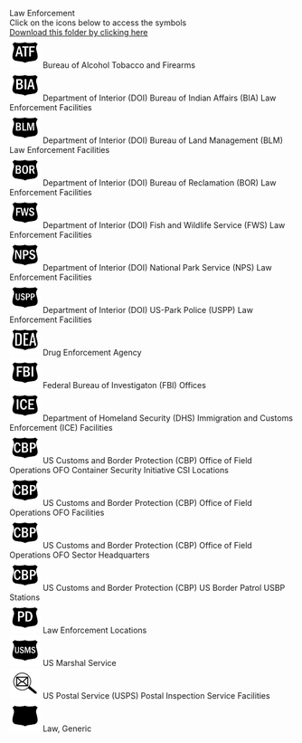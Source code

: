 Law Enforcement<br>Click on the icons below to access the symbols<br><a href='https://minhaskamal.github.io/DownGit/#/home?url=https://github.com/NAPSG/DHS-Symbol-Server/tree/main/dhs-symbol/assets/icons/Infrastructure/Law Enforcement'>Download this folder by clicking here</a><br><a href='https://github.com/NAPSG/DHS-Symbol-Server/raw/main/dhs-symbol/assets/icons/Infrastructure/Law%20Enforcement/icon-LLA.svg'><img src='icon-LLA.svg' width='55'></a> Bureau of Alcohol Tobacco and Firearms<br><a href='https://github.com/NAPSG/DHS-Symbol-Server/raw/main/dhs-symbol/assets/icons/Infrastructure/Law%20Enforcement/icon-LLB.svg'><img src='icon-LLB.svg' width='55'></a> Department of Interior (DOI) Bureau of Indian Affairs (BIA) Law Enforcement Facilities<br><a href='https://github.com/NAPSG/DHS-Symbol-Server/raw/main/dhs-symbol/assets/icons/Infrastructure/Law%20Enforcement/icon-LLC.svg'><img src='icon-LLC.svg' width='55'></a> Department of Interior (DOI) Bureau of Land Management (BLM) Law Enforcement Facilities<br><a href='https://github.com/NAPSG/DHS-Symbol-Server/raw/main/dhs-symbol/assets/icons/Infrastructure/Law%20Enforcement/icon-LLD.svg'><img src='icon-LLD.svg' width='55'></a> Department of Interior (DOI) Bureau of Reclamation (BOR) Law Enforcement Facilities<br><a href='https://github.com/NAPSG/DHS-Symbol-Server/raw/main/dhs-symbol/assets/icons/Infrastructure/Law%20Enforcement/icon-LLE.svg'><img src='icon-LLE.svg' width='55'></a> Department of Interior (DOI) Fish and Wildlife Service (FWS) Law Enforcement Facilities<br><a href='https://github.com/NAPSG/DHS-Symbol-Server/raw/main/dhs-symbol/assets/icons/Infrastructure/Law%20Enforcement/icon-LLF.svg'><img src='icon-LLF.svg' width='55'></a> Department of Interior (DOI) National Park Service (NPS) Law Enforcement Facilities<br><a href='https://github.com/NAPSG/DHS-Symbol-Server/raw/main/dhs-symbol/assets/icons/Infrastructure/Law%20Enforcement/icon-LLG.svg'><img src='icon-LLG.svg' width='55'></a> Department of Interior (DOI) US-Park Police (USPP) Law Enforcement Facilities<br><a href='https://github.com/NAPSG/DHS-Symbol-Server/raw/main/dhs-symbol/assets/icons/Infrastructure/Law%20Enforcement/icon-LLH.svg'><img src='icon-LLH.svg' width='55'></a> Drug Enforcement Agency<br><a href='https://github.com/NAPSG/DHS-Symbol-Server/raw/main/dhs-symbol/assets/icons/Infrastructure/Law%20Enforcement/icon-LLI.svg'><img src='icon-LLI.svg' width='55'></a> Federal Bureau of Investigaton (FBI) Offices<br><a href='https://github.com/NAPSG/DHS-Symbol-Server/raw/main/dhs-symbol/assets/icons/Infrastructure/Law%20Enforcement/icon-LLJ.svg'><img src='icon-LLJ.svg' width='55'></a> Department of Homeland Security (DHS) Immigration and Customs Enforcement (ICE) Facilities<br><a href='https://github.com/NAPSG/DHS-Symbol-Server/raw/main/dhs-symbol/assets/icons/Infrastructure/Law%20Enforcement/icon-LLK.svg'><img src='icon-LLK.svg' width='55'></a> US Customs and Border Protection (CBP) Office of Field Operations OFO Container Security Initiative CSI Locations<br><a href='https://github.com/NAPSG/DHS-Symbol-Server/raw/main/dhs-symbol/assets/icons/Infrastructure/Law%20Enforcement/icon-LLL.svg'><img src='icon-LLL.svg' width='55'></a> US Customs and Border Protection (CBP) Office of Field Operations OFO Facilities<br><a href='https://github.com/NAPSG/DHS-Symbol-Server/raw/main/dhs-symbol/assets/icons/Infrastructure/Law%20Enforcement/icon-LLM.svg'><img src='icon-LLM.svg' width='55'></a> US Customs and Border Protection (CBP) Office of Field Operations OFO Sector Headquarters<br><a href='https://github.com/NAPSG/DHS-Symbol-Server/raw/main/dhs-symbol/assets/icons/Infrastructure/Law%20Enforcement/icon-LLN.svg'><img src='icon-LLN.svg' width='55'></a> US Customs and Border Protection (CBP) US Border Patrol USBP Stations<br><a href='https://github.com/NAPSG/DHS-Symbol-Server/raw/main/dhs-symbol/assets/icons/Infrastructure/Law%20Enforcement/icon-LLO.svg'><img src='icon-LLO.svg' width='55'></a> Law Enforcement Locations<br><a href='https://github.com/NAPSG/DHS-Symbol-Server/raw/main/dhs-symbol/assets/icons/Infrastructure/Law%20Enforcement/icon-LLP.svg'><img src='icon-LLP.svg' width='55'></a> US Marshal Service<br><a href='https://github.com/NAPSG/DHS-Symbol-Server/raw/main/dhs-symbol/assets/icons/Infrastructure/Law%20Enforcement/icon-LLQ.svg'><img src='icon-LLQ.svg' width='55'></a> US Postal Service (USPS) Postal Inspection Service Facilities<br><a href='https://github.com/NAPSG/DHS-Symbol-Server/raw/main/dhs-symbol/assets/icons/Infrastructure/Law%20Enforcement/icon-LLR.svg'><img src='icon-LLR.svg' width='55'></a> Law, Generic<br>